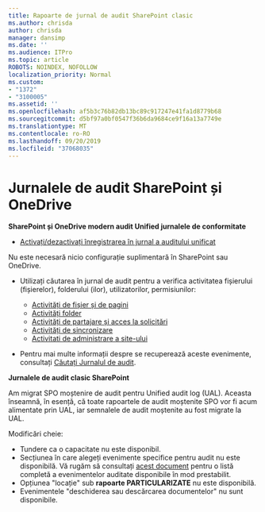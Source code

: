 ```yaml
---
title: Rapoarte de jurnal de audit SharePoint clasic
ms.author: chrisda
author: chrisda
manager: dansimp
ms.date: ''
ms.audience: ITPro
ms.topic: article
ROBOTS: NOINDEX, NOFOLLOW
localization_priority: Normal
ms.custom:
- "1372"
- "3100005"
ms.assetid: ''
ms.openlocfilehash: af5b3c76b82db13bc89c917247e41fa1d8779b68
ms.sourcegitcommit: d5bf97a0bf0547f36b6da9684ce9f16a13a7749e
ms.translationtype: MT
ms.contentlocale: ro-RO
ms.lasthandoff: 09/20/2019
ms.locfileid: "37068035"
---
```

# <a name="sharepoint-and-onedrive-audit-logs"></a>Jurnalele de audit SharePoint și OneDrive

**SharePoint și OneDrive modern audit Unified jurnalele de conformitate**

- [Activați/dezactivați înregistrarea în jurnal a auditului unificat](https://docs.microsoft.com/office365/securitycompliance/turn-audit-log-search-on-or-off) 

Nu este necesară nicio configurație suplimentară în SharePoint sau OneDrive.

- Utilizați căutarea în jurnal de audit pentru a verifica activitatea fișierului (fișierelor), folderului (ilor), utilizatorilor, permisiunilor:

    - [Activități de fișier și de pagini](https://docs.microsoft.com/office365/securitycompliance/search-the-audit-log-in-security-and-compliance)
    - [Activități folder](https://docs.microsoft.com/office365/securitycompliance/search-the-audit-log-in-security-and-compliance#folder-activities)
    - [Activități de partajare și acces la solicitări](https://docs.microsoft.com/office365/securitycompliance/search-the-audit-log-in-security-and-compliance#sharing-and-access-request-activities)
    - [Activități de sincronizare](https://docs.microsoft.com/office365/securitycompliance/search-the-audit-log-in-security-and-compliance#synchronization-activities)
    - [Activitati de administrare a site-ului](https://docs.microsoft.com/office365/securitycompliance/search-the-audit-log-in-security-and-compliance#site-administration-activities)
- Pentru mai multe informații despre se recuperează aceste evenimente, consultați [Căutați Jurnalul de audit](https://docs.microsoft.com/office365/securitycompliance/search-the-audit-log-in-security-and-compliance#search-the-audit-log).

**Jurnalele de audit clasic SharePoint**

Am migrat SPO moștenire de audit pentru Unified audit log (UAL). Aceasta înseamnă, în esență, că toate rapoartele de audit moștenite SPO vor fi acum alimentate prin UAL, iar semnalele de audit moștenite au fost migrate la UAL.

Modificări cheie:

- Tundere ca o capacitate nu este disponibil.
- Secțiunea în care alegeți evenimente specifice pentru audit nu este disponibilă. Vă rugăm să consultați [acest document](https://docs.microsoft.com/office365/securitycompliance/search-the-audit-log-in-security-and-compliance) pentru o listă completă a evenimentelor auditate disponibile în mod prestabilit.
- Opțiunea "locație" sub **rapoarte PARTICULARIZATE** nu este disponibilă. 
- Evenimentele "deschiderea sau descărcarea documentelor" nu sunt disponibile. 

